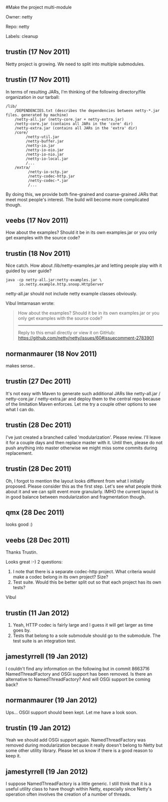 #Make the project multi-module

Owner: netty

Repo: netty

Labels: cleanup 

## trustin (17 Nov 2011)

Netty project is growing.  We need to split into multiple submodules.


## trustin (17 Nov 2011)

In terms of resulting JARs, I'm thinking of the following directory/file organization in our tarball:

```
/lib/
    /DEPENDENCIES.txt (describes the dependencies between netty-*.jar files. generated by machine)
    /netty-all.jar (netty-core.jar + netty-extra.jar)
    /netty-core.jar (contains all JARs in the 'core' dir)
    /netty-extra.jar (contains all JARs in the 'extra' dir)
    /core/
         /netty-util.jar
         /netty-buffer.jar
         /netty-io.jar
         /netty-io-oio.jar
         /netty-io-nio.jar
         /netty-io-local.jar
         /...
    /extra/
          /netty-io-sctp.jar
          /netty-codec-http.jar
          /netty-codec-*.jar
          /...
```

By doing this, we provide both fine-grained and coarse-grained JARs that meet most people's interest.  The build will become more complicated though.


## veebs (17 Nov 2011)

How about the examples?  Should it be in its own examples.jar or you only get examples with the source code?


## trustin (18 Nov 2011)

Nice catch.  How about /lib/netty-examples.jar and letting people play with it guided by user guide?

```
java -cp netty-all.jar:netty-examples.jar \
      io.netty.example.http.snoop.HttpServer
```

netty-all.jar should not include netty example classes obviously.

Vibul Imtarnasan wrote:

> How about the examples?  Should it be in its own examples.jar or you only get examples with the source code?
> 
> ---
> 
> Reply to this email directly or view it on GitHub:
> https://github.com/netty/netty/issues/60#issuecomment-2783901


## normanmaurer (18 Nov 2011)

makes sense..


## trustin (27 Dec 2011)

It's not easy with Maven to generate such additional JARs like netty-all.jar / netty-core.jar / netty-extra.jar and deploy them to the central repo because of the limitation Maven enforces.  Let me try a couple other options to see what I can do.


## trustin (28 Dec 2011)

I've just created a branched called 'modularization'.  Please review.  I'll leave it for a couple days and then replace master with it.  Until then, please do not push anything into master otherwise we might miss some commits during replacement.


## trustin (28 Dec 2011)

Oh, I forgot to mention the layout looks different from what I initially proposed.  Please consider this as the first step.  Let's see what people think about it and we can split event more granularly.  IMHO the current layout is in good balance between modularization and fragmentation though.


## qmx (28 Dec 2011)

looks good :)


## veebs (28 Dec 2011)

Thanks Trustin.

Looks great :-)  2 questions:
1. I note that there is a separate codec-http project.  What criteria would make a codec belong in its own project? Size?
2. Test suite.  Would this be better split out so that each project has its own tests?

Vibul


## trustin (11 Jan 2012)

1) Yeah, HTTP codec is fairly large and I guess it will get larger as time goes by.
2) Tests that belong to a sole submodule should go to the submodule.  The test suite is an integration test.


## jamestyrrell (19 Jan 2012)

I couldn't find any information on the following but in commit 8663716 NamedThreadFactory and OSGi support has been removed. Is there an alternative to NamedThreadFactory? And will OSGi support be coming back?


## normanmaurer (19 Jan 2012)

Ups... OSGI support should been kept. Let me have a look soon.


## trustin (19 Jan 2012)

Yeah we should add OSGi support again. NamedThreadFactory was removed 
during modularization because it really doesn't belong to Netty but some 
other utility library. Please let us know if there is a good reason to 
keep it.


## jamestyrrell (19 Jan 2012)

I suppose NamedThreadFactory is a little generic. I still think that it is a useful utility class to have though within Netty, especially since Netty's operation often involves the creation of a number of threads.


